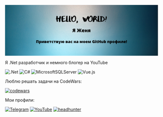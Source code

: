 
<img align="center" src="https://github.com/John13292/John13292/blob/main/1Hello%2C%20World!.png">

Я .Net разработчик и немного блогер на YouTube

![.Net](https://img.shields.io/badge/.NET-5C2D91?style=for-the-badge&logo=.net&logoColor=white) ![C#](https://img.shields.io/badge/c%23-%23239120.svg?style=for-the-badge&logo=c-sharp&logoColor=white) ![MicrosoftSQLServer](https://img.shields.io/badge/Microsoft%20SQL%20Sever-CC2927?style=for-the-badge&logo=microsoft%20sql%20server&logoColor=white) ![Vue.js](https://img.shields.io/badge/vuejs-%2335495e.svg?style=for-the-badge&logo=vuedotjs&logoColor=%234FC08D)

Люблю решать задачи на CodeWars: 

[![codewars](https://www.codewars.com/users/eugene13292/badges/large)](https://www.codewars.com/users/eugene13292)  

Мои профили:

<a href="https://t.me/Eugene13292" target="_blank">![Telegram](https://img.shields.io/badge/Telegram-2CA5E0?style=for-the-badge&logo=telegram&logoColor=white)</a> 
<a href="https://www.youtube.com/channel/UCBgYKanOCYfUcubFibI2FgQ" target="_blank">![YouTube](https://img.shields.io/badge/YouTube-%23FF0000.svg?style=for-the-badge&logo=YouTube&logoColor=white)</a> 
<a href="https://vladivostok.hh.ru/applicant/resumes/view?resume=d86e28dcff05c84ff10039ed1f33644274454b" target="_blank"><img src="https://user-images.githubusercontent.com/20531538/152671487-a736cdfa-ca68-4005-9c28-daf7652ec3b3.png" width="50" height="28" alt="headhunter"></a> 
